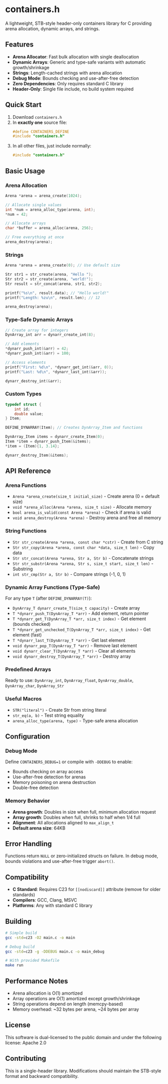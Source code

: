 # containers.h

A lightweight, STB-style header-only containers library for C providing arena allocation, dynamic arrays, and strings.

## Features

- **Arena Allocator**: Fast bulk allocation with single deallocation
- **Dynamic Arrays**: Generic and type-safe variants with automatic growth/shrinkage
- **Strings**: Length-cached strings with arena allocation
- **Debug Mode**: Bounds checking and use-after-free detection
- **Zero Dependencies**: Only requires standard C library
- **Header-Only**: Single file include, no build system required

## Quick Start

1. Download `containers.h`
2. In **exactly one** source file:
   ```c
   #define CONTAINERS_DEFINE
   #include "containers.h"
   ```
3. In all other files, just include normally:
   ```c
   #include "containers.h"
   ```

## Basic Usage

### Arena Allocation
```c
Arena *arena = arena_create(1024);

// Allocate single values
int *num = arena_alloc_type(arena, int);
*num = 42;

// Allocate arrays
char *buffer = arena_alloc(arena, 256);

// Free everything at once
arena_destroy(arena);
```

### Strings
```c
Arena *arena = arena_create(0); // Use default size

Str str1 = str_create(arena, "Hello ");
Str str2 = str_create(arena, "world!");
Str result = str_concat(arena, str1, str2);

printf("%s\n", result.data); // "Hello world!"
printf("Length: %zu\n", result.len); // 12

arena_destroy(arena);
```

### Type-Safe Dynamic Arrays
```c
// Create array for integers
DynArray_int arr = dynarr_create_int(8);

// Add elements
*dynarr_push_int(&arr) = 42;
*dynarr_push_int(&arr) = 100;

// Access elements
printf("First: %d\n", *dynarr_get_int(&arr, 0));
printf("Last: %d\n", *dynarr_last_int(&arr));

dynarr_destroy_int(&arr);
```

### Custom Types
```c
typedef struct {
    int id;
    double value;
} Item;

DEFINE_DYNARRAY(Item); // Creates DynArray_Item and functions

DynArray_Item items = dynarr_create_Item(0);
Item *item = dynarr_push_Item(&items);
*item = (Item){1, 3.14};

dynarr_destroy_Item(&items);
```

## API Reference

### Arena Functions
- `Arena *arena_create(size_t initial_size)` - Create arena (0 = default size)
- `void *arena_alloc(Arena *arena, size_t size)` - Allocate memory
- `bool arena_is_valid(const Arena *arena)` - Check if arena is valid
- `void arena_destroy(Arena *arena)` - Destroy arena and free all memory

### String Functions
- `Str str_create(Arena *arena, const char *cstr)` - Create from C string
- `Str str_copy(Arena *arena, const char *data, size_t len)` - Copy data
- `Str str_concat(Arena *arena, Str a, Str b)` - Concatenate strings
- `Str str_substr(Arena *arena, Str s, size_t start, size_t len)` - Substring
- `int str_cmp(Str a, Str b)` - Compare strings (-1, 0, 1)

### Dynamic Array Functions (Type-Safe)
For any type `T` (after `DEFINE_DYNARRAY(T)`):
- `DynArray_T dynarr_create_T(size_t capacity)` - Create array
- `T *dynarr_push_T(DynArray_T *arr)` - Add element, return pointer
- `T *dynarr_get_T(DynArray_T *arr, size_t index)` - Get element (bounds checked)
- `T *dynarr_get_unchecked_T(DynArray_T *arr, size_t index)` - Get element (fast)
- `T *dynarr_last_T(DynArray_T *arr)` - Get last element
- `void dynarr_pop_T(DynArray_T *arr)` - Remove last element
- `void dynarr_clear_T(DynArray_T *arr)` - Clear all elements
- `void dynarr_destroy_T(DynArray_T *arr)` - Destroy array

### Predefined Arrays
Ready to use: `DynArray_int`, `DynArray_float`, `DynArray_double`, `DynArray_char`, `DynArray_Str`

### Useful Macros
- `STR("literal")` - Create Str from string literal
- `str_eq(a, b)` - Test string equality
- `arena_alloc_type(arena, type)` - Type-safe arena allocation

## Configuration

### Debug Mode
Define `CONTAINERS_DEBUG=1` or compile with `-DDEBUG` to enable:
- Bounds checking on array access
- Use-after-free detection for arenas
- Memory poisoning on arena destruction
- Double-free detection

### Memory Behavior
- **Arena growth**: Doubles in size when full, minimum allocation request
- **Array growth**: Doubles when full, shrinks to half when 1/4 full
- **Alignment**: All allocations aligned to `max_align_t`
- **Default arena size**: 64KB

## Error Handling

Functions return `NULL` or zero-initialized structs on failure. In debug mode, bounds violations and use-after-free trigger `abort()`.

## Compatibility

- **C Standard**: Requires C23 for `[[nodiscard]]` attribute (remove for older standards)
- **Compilers**: GCC, Clang, MSVC
- **Platforms**: Any with standard C library

## Building

```bash
# Simple build
gcc -std=c23 -O2 main.c -o main

# Debug build
gcc -std=c23 -g -DDEBUG main.c -o main_debug

# With provided Makefile
make run
```

## Performance Notes

- Arena allocation is O(1) amortized
- Array operations are O(1) amortized except growth/shrinkage
- String operations depend on length (memcpy-based)
- Memory overhead: ~32 bytes per arena, ~24 bytes per array

## License

This software is dual-licensed to the public domain and under the following license: Apache 2.0

## Contributing

This is a single-header library. Modifications should maintain the STB-style format and backward compatibility.
